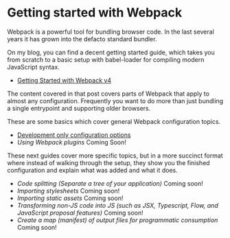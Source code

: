 # Getting started with Webpack

Webpack is a powerful tool for bundling browser code. In the last several years it has grown into the defacto standard bundler.

On my blog, you can find a decent getting started guide, which takes you from scratch to a basic setup with babel-loader for compiling modern JavaScript syntax.

- [Getting Started with Webpack v4](https://samsch.org/2018/09/02/how-to-setup-webpack-v4)

The content covered in that post covers parts of Webpack that apply to almost any configuration. Frequently you want to do more than just bundling a single entrypoint and supporting older browsers.

These are some basics which cover general Webpack configuration topics.

- [Development only configuration options](/Development%20Only%20Configuration.md)
- *Using Webpack plugins* Coming Soon!

These next guides cover more specific topics, but in a more succinct format where instead of walking through the setup, they show you the finished configuration and explain what was added and what it does.

- *Code splitting (Separate a tree of your application)* Coming soon!
- *Importing stylesheets* Coming soon!
- *Importing static assets* Coming soon!
- *Transforming non-JS code into JS (such as JSX, Typescript, Flow, and JavaScript proposal features)* Coming soon!
- *Create a map (manifest) of output files for programmatic consumption* Coming soon!
